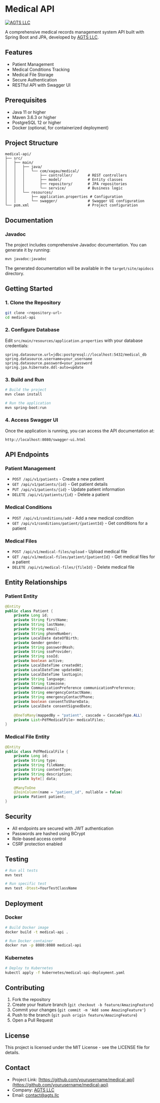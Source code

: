 # Medical API

[![AGTS LLC](https://www.agts.llc/images/logo.png)](https://www.agts.llc)

A comprehensive medical records management system API built with Spring Boot and JPA, developed by [AGTS LLC](https://www.agts.llc).

## Features

- Patient Management
- Medical Conditions Tracking
- Medical File Storage
- Secure Authentication
- RESTful API with Swagger UI

## Prerequisites

- Java 11 or higher
- Maven 3.6.3 or higher
- PostgreSQL 12 or higher
- Docker (optional, for containerized deployment)

## Project Structure

```
medical-api/
├── src/
│   ├── main/
│   │   ├── java/
│   │   │   └── com/xagau/medical/
│   │   │       ├── controller/       # REST controllers
│   │   │       ├── model/            # Entity classes
│   │   │       ├── repository/       # JPA repositories
│   │   │       └── service/          # Business logic
│   │   └── resources/
│   │       ├── application.properties # Configuration
│   │       └── swagger/              # Swagger UI configuration
└── pom.xml                           # Project configuration
```

## Documentation

### Javadoc

The project includes comprehensive Javadoc documentation. You can generate it by running:

```bash
mvn javadoc:javadoc
```

The generated documentation will be available in the `target/site/apidocs` directory.

## Getting Started

### 1. Clone the Repository

```bash
git clone <repository-url>
cd medical-api
```

### 2. Configure Database

Edit `src/main/resources/application.properties` with your database credentials:

```properties
spring.datasource.url=jdbc:postgresql://localhost:5432/medical_db
spring.datasource.username=your_username
spring.datasource.password=your_password
spring.jpa.hibernate.ddl-auto=update
```

### 3. Build and Run

```bash
# Build the project
mvn clean install

# Run the application
mvn spring-boot:run
```

### 4. Access Swagger UI

Once the application is running, you can access the API documentation at:

```
http://localhost:8080/swagger-ui.html
```

## API Endpoints

### Patient Management

- `POST /api/v1/patients` - Create a new patient
- `GET /api/v1/patients/{id}` - Get patient details
- `PUT /api/v1/patients/{id}` - Update patient information
- `DELETE /api/v1/patients/{id}` - Delete a patient

### Medical Conditions

- `POST /api/v1/conditions/add` - Add a new medical condition
- `GET /api/v1/conditions/patient/{patientId}` - Get conditions for a patient

### Medical Files

- `POST /api/v1/medical-files/upload` - Upload medical file
- `GET /api/v1/medical-files/patient/{patientId}` - Get medical files for a patient
- `DELETE /api/v1/medical-files/{fileId}` - Delete medical file

## Entity Relationships

### Patient Entity

```java
@Entity
public class Patient {
    private Long id;
    private String firstName;
    private String lastName;
    private String email;
    private String phoneNumber;
    private LocalDate dateOfBirth;
    private Gender gender;
    private String passwordHash;
    private String ssoProvider;
    private String ssoId;
    private boolean active;
    private LocalDateTime createdAt;
    private LocalDateTime updatedAt;
    private LocalDateTime lastLogin;
    private String language;
    private String timezone;
    private CommunicationPreference communicationPreference;
    private String emergencyContactName;
    private String emergencyContactPhone;
    private boolean consentToShareData;
    private LocalDate consentSignedDate;
    
    @OneToMany(mappedBy = "patient", cascade = CascadeType.ALL)
    private List<PdfMedicalFile> medicalFiles;
}
```

### Medical File Entity

```java
@Entity
public class PdfMedicalFile {
    private Long id;
    private String type;
    private String fileName;
    private String contentType;
    private String description;
    private byte[] data;
    
    @ManyToOne
    @JoinColumn(name = "patient_id", nullable = false)
    private Patient patient;
}
```

## Security

- All endpoints are secured with JWT authentication
- Passwords are hashed using BCrypt
- Role-based access control
- CSRF protection enabled

## Testing

```bash
# Run all tests
mvn test

# Run specific test
mvn test -Dtest=YourTestClassName
```

## Deployment

### Docker

```bash
# Build Docker image
docker build -t medical-api .

# Run Docker container
docker run -p 8080:8080 medical-api
```

### Kubernetes

```bash
# Deploy to Kubernetes
kubectl apply -f kubernetes/medical-api-deployment.yaml
```

## Contributing

1. Fork the repository
2. Create your feature branch (`git checkout -b feature/AmazingFeature`)
3. Commit your changes (`git commit -m 'Add some AmazingFeature'`)
4. Push to the branch (`git push origin feature/AmazingFeature`)
5. Open a Pull Request

## License

This project is licensed under the MIT License - see the LICENSE file for details.

## Contact

- Project Link: [https://github.com/yourusername/medical-api](https://github.com/yourusername/medical-api)
- Company: [AGTS LLC](https://www.agts.llc)
- Email: contact@agts.llc
